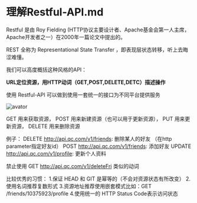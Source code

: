 # 理解Restful-API.md

Restful 是由 Roy Fielding (HTTP协议主要设计者、Apache基金会第一人主席，Apache开发者之一）在2000年一篇论文中提出的。

REST 全称为 Representational State Transfer ，即表现层状态转移，听上去晦涩难懂。

我们可以高度概括这种风格的API：

**URL定位资源，用HTTP动词（GET,POST,DELETE,DETC）描述操作**


使用 Restful-API 可以做到使用一套统一的接口为不同平台提供服务

![avator](../../pic/系统设计-理解restful.jpg)

GET 用来获取资源，
POST 用来新建资源（也可以用于更新资源），
PUT 用来更新资源，
DELETE 用来删除资源


例子：
DELETE http://api.qc.com/v1/friends: 删除某人的好友 （在http parameter指定好友id）
POST http://api.qc.com/v1/friends: 添加好友
UPDATE http://api.qc.com/v1/profile: 更新个人资料

禁止使用  GET http://api.qc.com/v1/deleteFri 类似的动词

比较优秀的习惯：
1.保证 HEAD 和 GIT 是幂等的（不会对资源状态有所改变）
2.使用名词推荐复数形式
3.资源地址推荐使用嵌套模式比如：GET /friends/10375923/profile
4.使用统一的 HTTP Status Code表示访问状态
